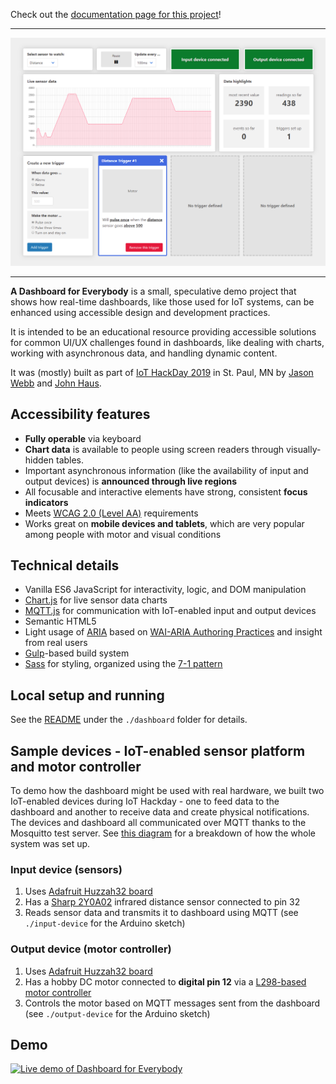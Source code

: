 Check out the [documentation page for this project](https://jasonwebb.github.io/dashboard-for-everybody/)!

---

[![Screenshot of dashboard](media/dashboard-full-screenshot.png)](https://jasonwebb.github.io/dashboard-for-everybody/)

---

**A Dashboard for Everybody** is a small, speculative demo project that shows how real-time dashboards, like those used for IoT systems, can be enhanced using accessible design and development practices.

It is intended to be an educational resource providing accessible solutions for common UI/UX challenges found in dashboards, like dealing with charts, working with asynchronous data, and handling dynamic content.

It was (mostly) built as part of [IoT HackDay 2019](https://www.meetup.com/iotfuse/events/264780943/) in St. Paul, MN by [Jason Webb](https://www.linkedin.com/in/zenwebb/) and [John Haus](https://www.linkedin.com/in/johnhaus/).


## Accessibility features

* **Fully operable** via keyboard
* **Chart data** is available to people using screen readers through visually-hidden tables.
* Important asynchronous information (like the availability of input and output devices) is **announced through live regions**
* All focusable and interactive elements have strong, consistent **focus indicators**
* Meets [WCAG 2.0 (Level AA)](https://www.w3.org/TR/WCAG20/) requirements
* Works great on **mobile devices and tablets**, which are very popular among people with motor and visual conditions


## Technical details

* Vanilla ES6 JavaScript for interactivity, logic, and DOM manipulation
* [Chart.js](https://www.chartjs.org/) for live sensor data charts
* [MQTT.js](https://github.com/mqttjs/MQTT.js) for communication with IoT-enabled input and output devices
* Semantic HTML5
* Light usage of [ARIA](https://www.w3.org/TR/wai-aria-1.1/) based on [WAI-ARIA Authoring Practices](https://www.w3.org/TR/wai-aria-practices-1.1/) and insight from real users
* [Gulp](https://gulpjs.com/)-based build system
* [Sass](https://sass-lang.com/) for styling, organized using the [7-1 pattern](https://sass-guidelin.es/#the-7-1-pattern)


## Local setup and running

See the [README](https://github.com/jasonwebb/dashboard-for-everybody/blob/master/dashboard/README.md) under the `./dashboard` folder for details.


## Sample devices - IoT-enabled sensor platform and motor controller
To demo how the dashboard might be used with real hardware, we built two IoT-enabled devices during IoT Hackday - one to feed data to the dashboard and another to receive data and create physical notifications. The devices and dashboard all communicated over MQTT thanks to the Mosquitto test server. See [this diagram](https://raw.githubusercontent.com/jasonwebb/dashboard-for-everybody/master/media/system-diagram.png) for a breakdown of how the whole system was set up.

### Input device (sensors)

1. Uses [Adafruit Huzzah32 board](https://learn.adafruit.com/adafruit-huzzah32-esp32-feather)
2. Has a [Sharp 2Y0A02](https://www.sparkfun.com/products/8958) infrared distance sensor connected to pin 32
3. Reads sensor data and transmits it to dashboard using MQTT (see `./input-device` for the Arduino sketch)

### Output device (motor controller)

1. Uses [Adafruit Huzzah32 board](https://learn.adafruit.com/adafruit-huzzah32-esp32-feather)
2. Has a hobby DC motor connected to **digital pin 12** via a [L298-based motor controller](https://smile.amazon.com/gp/product/B06XGD5SCB/ref=ppx_yo_dt_b_asin_title_o02_s00?ie=UTF8&psc=1)
3. Controls the motor based on MQTT messages sent from the dashboard (see `./output-device` for the Arduino sketch)

## Demo

[![Live demo of Dashboard for Everybody](http://img.youtube.com/vi/i7LSeKJyNso/0.jpg)](https://www.youtube.com/watch?v=i7LSeKJyNso "Live demo of Dashboard for Everybody")
